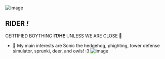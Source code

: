 ![image](https://github.com/user-attachments/assets/5f54db10-06cd-461e-9a08-55155cd51b60)

## RIDER *!*
CERTIFIED BOYTHING
__IT/HE__ UNLESS WE ARE CLOSE 🦇
- 🦴 My main interests are Sonic the hedgehog, phighting, tower defense simulator, sprunki, deer, and owls! :3 
![image](https://github.com/user-attachments/assets/afd4fcdd-5b81-4f5e-aa5f-38cbbf06f9d5)

<!--
**dollkit/dollkit** is a ✨ _special_ ✨ repository because its `README.md` (this file) appears on your GitHub profile.

Here are some ideas to get you started:

- 🔭 I’m currently working on ...
- 🌱 I’m currently learning ...
- 👯 I’m looking to collaborate on ...
- 🤔 I’m looking for help with ...
- 💬 Ask me about ...
- 📫 How to reach me: ...
- 😄 Pronouns: ...
- ⚡ Fun fact: ...
-->
